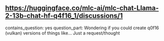 ## https://huggingface.co/mlc-ai/mlc-chat-Llama-2-13b-chat-hf-q4f16_1/discussions/1

contains_question: yes
question_part: Wondering if you could create q0f16 (vulkan) versions of things like... Just a request/thought